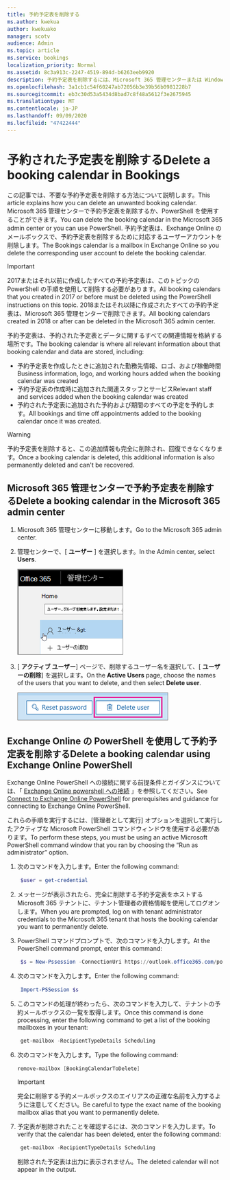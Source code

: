 ```yaml
---
title: 予約予定表を削除する
ms.author: kwekua
author: kwekuako
manager: scotv
audience: Admin
ms.topic: article
ms.service: bookings
localization_priority: Normal
ms.assetid: 8c3a913c-2247-4519-894d-b6263eeb9920
description: 予約予定表を削除するには、Microsoft 365 管理センターまたは Windows PowerShell を使用します。
ms.openlocfilehash: 3a1cb1c54f60247ab72056b3e39b56b0981228b7
ms.sourcegitcommit: eb3c30d53a5434d8bad7c8f48a5612f3e2675945
ms.translationtype: MT
ms.contentlocale: ja-JP
ms.lasthandoff: 09/09/2020
ms.locfileid: "47422444"
---
```

# <a name="delete-a-booking-calendar-in-bookings"></a><span data-ttu-id="a6762-103">予約された予定表を削除する</span><span class="sxs-lookup"><span data-stu-id="a6762-103">Delete a booking calendar in Bookings</span></span>

<span data-ttu-id="a6762-104">この記事では、不要な予約予定表を削除する方法について説明します。</span><span class="sxs-lookup"><span data-stu-id="a6762-104">This article explains how you can delete an unwanted booking calendar.</span></span> <span data-ttu-id="a6762-105">Microsoft 365 管理センターで予約予定表を削除するか、PowerShell を使用することができます。</span><span class="sxs-lookup"><span data-stu-id="a6762-105">You can delete the booking calendar in the Microsoft 365 admin center or you can use PowerShell.</span></span> <span data-ttu-id="a6762-106">予約予定表は、Exchange Online のメールボックスで、予約予定表を削除するために対応するユーザーアカウントを削除します。</span><span class="sxs-lookup"><span data-stu-id="a6762-106">The Bookings calendar is a mailbox in Exchange Online so you delete the corresponding user account to delete the booking calendar.</span></span>

> [!IMPORTANT]
> <span data-ttu-id="a6762-107">2017またはそれ以前に作成したすべての予約予定表は、このトピックの PowerShell の手順を使用して削除する必要があります。</span><span class="sxs-lookup"><span data-stu-id="a6762-107">All booking calendars that you created in 2017 or before must be deleted using the PowerShell instructions on this topic.</span></span> <span data-ttu-id="a6762-108">2018またはそれ以降に作成されたすべての予約予定表は、Microsoft 365 管理センターで削除できます。</span><span class="sxs-lookup"><span data-stu-id="a6762-108">All booking calendars created in 2018 or after can be deleted in the Microsoft 365 admin center.</span></span>

<span data-ttu-id="a6762-109">予約予定表は、予約された予定表とデータに関するすべての関連情報を格納する場所です。</span><span class="sxs-lookup"><span data-stu-id="a6762-109">The booking calendar is where all relevant information about that booking calendar and data are stored, including:</span></span>

- <span data-ttu-id="a6762-110">予約予定表を作成したときに追加された勤務先情報、ロゴ、および稼働時間</span><span class="sxs-lookup"><span data-stu-id="a6762-110">Business information, logo, and working hours added when the booking calendar was created</span></span>
- <span data-ttu-id="a6762-111">予約予定表の作成時に追加された関連スタッフとサービス</span><span class="sxs-lookup"><span data-stu-id="a6762-111">Relevant staff and services added when the booking calendar was created</span></span>
- <span data-ttu-id="a6762-112">予約された予定表に追加された予約および期間のすべての予定を予約します。</span><span class="sxs-lookup"><span data-stu-id="a6762-112">All bookings and time off appointments added to the booking calendar once it was created.</span></span>

> [!WARNING]
> <span data-ttu-id="a6762-113">予約予定表を削除すると、この追加情報も完全に削除され、回復できなくなります。</span><span class="sxs-lookup"><span data-stu-id="a6762-113">Once a booking calendar is deleted, this additional information is also permanently deleted and can't be recovered.</span></span>

## <a name="delete-a-booking-calendar-in-the-microsoft-365-admin-center"></a><span data-ttu-id="a6762-114">Microsoft 365 管理センターで予約予定表を削除する</span><span class="sxs-lookup"><span data-stu-id="a6762-114">Delete a booking calendar in the Microsoft 365 admin center</span></span>

1. <span data-ttu-id="a6762-115">Microsoft 365 管理センターに移動します。</span><span class="sxs-lookup"><span data-stu-id="a6762-115">Go to the Microsoft 365 admin center.</span></span>

1. <span data-ttu-id="a6762-116">管理センターで、[ **ユーザー** ] を選択します。</span><span class="sxs-lookup"><span data-stu-id="a6762-116">In the Admin center, select **Users**.</span></span>

   ![Microsoft 365 管理センターのユーザー UI の画像](../media/bookings-admin-center-users.png)

1. <span data-ttu-id="a6762-118">[ **アクティブ ユーザー**] ページで、削除するユーザー名を選択して、[ **ユーザーの削除**] を選択します。</span><span class="sxs-lookup"><span data-stu-id="a6762-118">On the **Active Users** page, choose the names of the users that you want to delete, and then select **Delete user**.</span></span>

   ![Microsoft 365 管理センターでのユーザーの削除 UI の画像](../media/bookings-delete-user.png)

## <a name="delete-a-booking-calendar-using-exchange-online-powershell"></a><span data-ttu-id="a6762-120">Exchange Online の PowerShell を使用して予約予定表を削除する</span><span class="sxs-lookup"><span data-stu-id="a6762-120">Delete a booking calendar using Exchange Online PowerShell</span></span>

<span data-ttu-id="a6762-121">Exchange Online PowerShell への接続に関する前提条件とガイダンスについては、「 [Exchange Online powershell への接続](https://docs.microsoft.com/powershell/exchange/connect-to-exchange-online-powershell) 」を参照してください。</span><span class="sxs-lookup"><span data-stu-id="a6762-121">See [Connect to Exchange Online PowerShell](https://docs.microsoft.com/powershell/exchange/connect-to-exchange-online-powershell) for prerequisites and guidance for connecting to Exchange Online PowerShell.</span></span>

<span data-ttu-id="a6762-122">これらの手順を実行するには、[管理者として実行] オプションを選択して実行したアクティブな Microsoft PowerShell コマンドウィンドウを使用する必要があります。</span><span class="sxs-lookup"><span data-stu-id="a6762-122">To perform these steps, you must be using an active Microsoft PowerShell command window that you ran by choosing the “Run as administrator” option.</span></span>

1. <span data-ttu-id="a6762-123">次のコマンドを入力します。</span><span class="sxs-lookup"><span data-stu-id="a6762-123">Enter the following command:</span></span>

   ```PowerShell
    $user = get-credential
   ```

1. <span data-ttu-id="a6762-124">メッセージが表示されたら、完全に削除する予約予定表をホストする Microsoft 365 テナントに、テナント管理者の資格情報を使用してログオンします。</span><span class="sxs-lookup"><span data-stu-id="a6762-124">When you are prompted, log on with tenant administrator credentials to the Microsoft 365 tenant that hosts the booking calendar you want to permanently delete.</span></span>

1. <span data-ttu-id="a6762-125">PowerShell コマンドプロンプトで、次のコマンドを入力します。</span><span class="sxs-lookup"><span data-stu-id="a6762-125">At the PowerShell command prompt, enter this command:</span></span>

   ```PowerShell
    $s = New-Pssession -ConnectionUri https://outlook.office365.com/powershell-liveid -Credential $user -Authentication basic -AllowRedirection -ConfigurationName Microsoft.Exchange
   ```

1. <span data-ttu-id="a6762-126">次のコマンドを入力します。</span><span class="sxs-lookup"><span data-stu-id="a6762-126">Enter the following command:</span></span>

   ```PowerShell
    Import-PSSession $s
   ```

1. <span data-ttu-id="a6762-127">このコマンドの処理が終わったら、次のコマンドを入力して、テナントの予約メールボックスの一覧を取得します。</span><span class="sxs-lookup"><span data-stu-id="a6762-127">Once this command is done processing, enter the following command to get a list of the booking mailboxes in your tenant:</span></span>

   ```PowerShell
    get-mailbox -RecipientTypeDetails Scheduling
   ```

1. <span data-ttu-id="a6762-128">次のコマンドを入力します。</span><span class="sxs-lookup"><span data-stu-id="a6762-128">Type the following command:</span></span>

   ```PowerShell
   remove-mailbox [BookingCalendarToDelete]
   ```

   > [!IMPORTANT]
   > <span data-ttu-id="a6762-129">完全に削除する予約メールボックスのエイリアスの正確な名前を入力するように注意してください。</span><span class="sxs-lookup"><span data-stu-id="a6762-129">Be careful to type the exact name of the booking mailbox alias that you want to permanently delete.</span></span>

1. <span data-ttu-id="a6762-130">予定表が削除されたことを確認するには、次のコマンドを入力します。</span><span class="sxs-lookup"><span data-stu-id="a6762-130">To verify that the calendar has been deleted, enter the following command:</span></span>

   ```PowerShell
    get-mailbox -RecipientTypeDetails Scheduling
   ```

   <span data-ttu-id="a6762-131">削除された予定表は出力に表示されません。</span><span class="sxs-lookup"><span data-stu-id="a6762-131">The deleted calendar will not appear in the output.</span></span>
